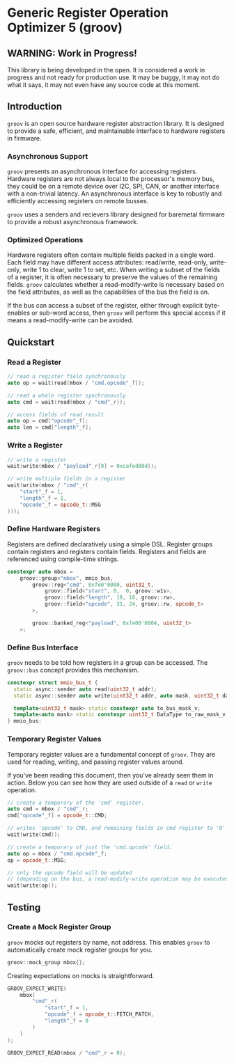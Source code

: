 # Generic Register Operation Optimizer 5 (groov)

## WARNING: Work in Progress!

This library is being developed in the open. It is considered a work in progress
and not ready for production use. It may be buggy, it may not do what it says,
it may not even have any source code at this moment.

## Introduction

`groov` is an open source hardware register abstraction library. It is designed
to provide a safe, efficient, and maintainable interface to hardware registers
in firmware.

### Asynchronous Support

`groov` presents an asynchronous interface for accessing registers. Hardware
registers are not always local to the processor's memory bus, they could be 
on a remote device over I2C, SPI, CAN, or another interface with a non-trivial
latency. An asynchronous interface is key to robustly and efficiently accessing
registers on remote busses.

`groov` uses a senders and recievers library designed for baremetal firmware to
provide a robust asynchronous framework. 

### Optimized Operations

Hardware registers often contain multiple fields packed in a single word. Each
field may have different access attributes: read/write, read-only, write-only,
write 1 to clear, write 1 to set, etc. When writing a subset of the fields of
a register, it is often necessary to preserve the values of the remaining 
fields. `groov` calculates whether a read-modify-write is necessary based on
the field attributes, as well as the capabilities of the bus the field is on.

If the bus can access a subset of the register, either through explicit byte-
enables or sub-word access, then `groov` will perform this special access if
it means a read-modify-write can be avoided.

## Quickstart

### Read a Register

```c++
// read a register field synchronously
auto op = wait(read(mbox / "cmd.opcode"_f));

// read a whole register synchronously
auto cmd = wait(read(mbox / "cmd"_r));

// access fields of read result
auto op = cmd["opcode"_f];
auto len = cmd["length"_f];
```

### Write a Register

```c++
// write a register
wait(write(mbox / "payload"_r[0] = 0xcafed00d));

// write multiple fields in a register
wait(write(mbox / "cmd"_r(
    "start"_f = 1,
    "length"_f = 1,
    "opcode"_f = opcode_t::MSG
)));
```

### Define Hardware Registers

Registers are defined declaratively using a simple DSL. Register groups contain
registers and registers contain fields. Registers and fields are referenced
using compile-time strings.

```c++
constexpr auto mbox = 
    groov::group<"mbox", mmio_bus,
        groov::reg<"cmd", 0xfe0'0000, uint32_t,
            groov::field<"start", 0,  0, groov::w1s>,
            groov::field<"length", 18, 16, groov::rw>,
            groov::field<"opcode", 31, 24, groov::rw, opcode_t>
        >,

        groov::banked_reg<"payload", 0xfe00'0004, uint32_t>
    >;
```

### Define Bus Interface

`groov` needs to be told how registers in a group can be accessed. The 
`groov::bus` concept provides this mechanism.

```c++
constexpr struct mmio_bus_t {
  static async::sender auto read(uint32_t addr);
  static async::sender auto write(uint32_t addr, auto mask, uint32_t data);

  template<uint32_t mask> static constexpr auto to_bus_mask_v;
  template<auto mask> static constexpr uint32_t DataType to_raw_mask_v;
} mmio_bus;
```

### Temporary Register Values

Temporary register values are a fundamental concept of `groov`. They are used
for reading, writing, and passing register values around. 

If you've been reading this document, then you've already seen them in action.
Below you can see how they are used outside of a `read` or `write` operation.

```c++
// create a temporary of the 'cmd' register.
auto cmd = mbox / "cmd"_r;
cmd["opcode"_f] = opcode_t::CMD;

// writes 'opcode' to CMD, and remaining fields in cmd register to '0'
wait(write(cmd));

// create a temporary of just the 'cmd.opcode' field.
auto op = mbox / "cmd.opcode"_f;
op = opcode_t::MSG;

// only the opcode field will be updated
// (depending on the bus, a read-modify-write operation may be executed)
wait(write(op));
```

## Testing

### Create a Mock Register Group

`groov` mocks out registers by name, not address. This enables `groov` to
automatically create mock register groups for you.

```c++
groov::mock_group mbox{};
```

Creating expectations on mocks is straightforward.

```c++
GROOV_EXPECT_WRITE(
    mbox(
        "cmd"_r(
            "start"_f = 1, 
            "opcode"_f = opcode_t::FETCH_PATCH, 
            "length"_f = 0
        )
    )
);

GROOV_EXPECT_READ(mbox / "cmd"_r = 0);
```
